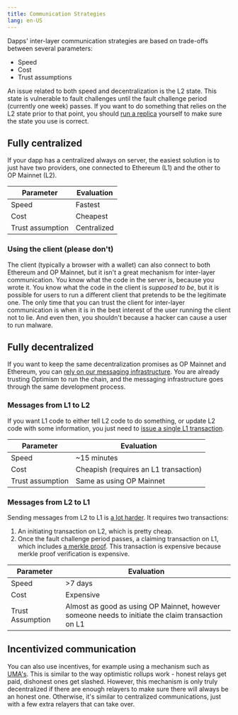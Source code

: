 ```yaml
---
title: Communication Strategies
lang: en-US
---
```


Dapps' inter-layer communication strategies are based on trade-offs between several parameters:

- Speed
- Cost
- Trust assumptions

An issue related to both speed and decentralization is the L2 state.
This state is vulnerable to fault challenges until the fault challenge period (currently one week) passes.
If you want to do something that relies on the L2 state prior to that point, you should [run a replica](../build/run-a-node.md) yourself to make sure the state you use is correct.



## Fully centralized

If your dapp has a centralized always on server, the easiest solution is to just have two providers, one connected to Ethereum (L1) and the other to OP Mainnet (L2).

| Parameter         | Evaluation |
| - | - |
| Speed             | Fastest
| Cost              | Cheapest
| Trust assumption  | Centralized


### Using the client (please don't)

The client (typically a browser with a wallet) can also connect to both Ethereum and OP Mainnet, but it isn't a great mechanism for inter-layer communication.
You know what the code in the server is, because you wrote it.
You know what the code in the client is *supposed to be*, but it is possible for users to run a different client that pretends to be the legitimate one. 
The only time that you can trust the client for inter-layer communication is when it is in the best interest of the user running the client not to lie.
And even then, you shouldn't because a hacker can cause a user to run malware.


## Fully decentralized

If you want to keep the same decentralization promises as OP Mainnet and Ethereum, you can [rely on our messaging infrastructure](messaging.md).
You are already trusting Optimism to run the chain, and the messaging infrastructure goes through the same development process.

### Messages from L1 to L2

If you want L1 code to either tell L2 code to do something, or update L2 code with some information, you just need to [issue a single L1 transaction](messaging.md#for-ethereum-l1-to-op-mainnet-l2-transactions).

| Parameter         | Evaluation |
| - | - |
| Speed             | ~15 minutes
| Cost              | Cheapish (requires an L1 transaction)
| Trust assumption  | Same as using OP Mainnet

### Messages from L2 to L1

Sending messages from L2 to L1 is [a lot harder](messaging.md#for-op-mainnet-l2-to-ethereum-l1-transactions). 
It requires two transactions:

1. An initiating transaction on L2, which is pretty cheap.
1. Once the fault challenge period passes, a claiming transaction on L1, which includes [a merkle proof](https://medium.com/crypto-0-nite/merkle-proofs-explained-6dd429623dc5). 
   This transaction is expensive because merkle proof verification is expensive.

| Parameter         | Evaluation |
| - | - |
| Speed             | >7 days 
| Cost              | Expensive
| Trust Assumption  | Almost as good as using OP Mainnet, however someone needs to initiate the claim transaction on L1


## Incentivized communication

You can also use incentives, for example using a mechanism such as [UMA's](../../useful-tools/oracles/#universal-market-access-uma).
This is similar to the way optimistic rollups work - honest relays get paid, dishonest ones get slashed.
However,  this mechanism is only truly decentralized if there are enough relayers to make sure there will always be an honest one.
Otherwise, it's similar to centralized communications, just with a few extra relayers that can take over.
